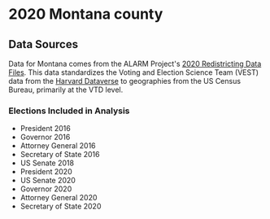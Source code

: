 # 2020 Montana county

## Data Sources
Data for Montana comes from the ALARM Project's [2020 Redistricting Data Files](https://alarm-redist.github.io/posts/2021-08-10-census-2020/).
This data standardizes the Voting and Election Science Team (VEST) data from the [Harvard Dataverse](https://dataverse.harvard.edu/dataverse/electionscience) to geographies from the US Census Bureau, primarily at the VTD level.

### Elections Included in Analysis
  - President 2016
  - Governor 2016
  - Attorney General 2016
  - Secretary of State 2016
  - US Senate 2018
  - President 2020
  - US Senate 2020
  - Governor 2020
  - Attorney General 2020
  - Secretary of State 2020
